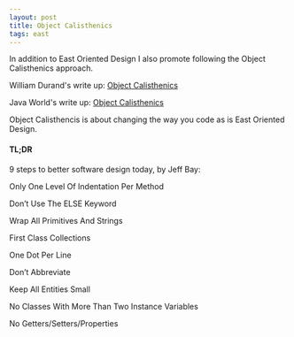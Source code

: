```yaml
---
layout: post
title: Object Calisthenics
tags: east
---
```

In addition to East Oriented Design I also promote following the Object Calisthenics approach.

William Durand's write up:
[Object Calisthenics](http://williamdurand.fr/2013/06/03/object-calisthenics/)

Java World's write up:
[Object Calisthenics](http://www.javaworld.com/article/2081135/core-java/object-calisthenics-change-the-way-you-code.html)

Object Calisthencis is about changing the way you code as is East Oriented Design.

#### TL;DR
9 steps to better software design today, by Jeff Bay:

Only One Level Of Indentation Per Method

Don’t Use The ELSE Keyword

Wrap All Primitives And Strings

First Class Collections

One Dot Per Line

Don’t Abbreviate

Keep All Entities Small

No Classes With More Than Two Instance Variables

No Getters/Setters/Properties

